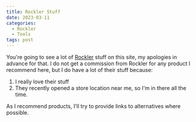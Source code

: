 ```yaml
---
title: Rockler Stuff
date: 2023-03-11
categories: 
  - Rockler
  - Tools
tags: post
---
```


You're going to see a lot of [Rockler](https://www.rockler.com/) stuff on this site, my apologies in advance for that. I do not get a commission from Rockler for any product I recommend here, but I do have a lot of their stuff because:

1. I really love their stuff
2. They recently opened a store location near me, so I'm in there all the time. 

As I recommend products, I'll try to provide links to alternatives where possible.
